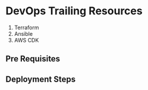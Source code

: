 # DevOps Trailing Resources

1. Terraform
2. Ansible
3. AWS CDK

## Pre Requisites
## Deployment Steps